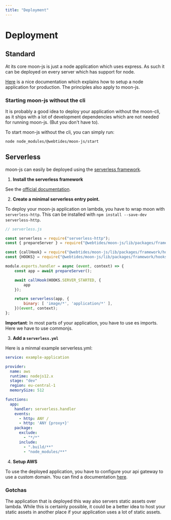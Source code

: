 ```yaml
---
title: "Deployment"
---
```


# Deployment

## Standard

At its core moon-js is just a node application which uses express. As such
it can be deployed on every server which has support for node.

[Here](https://www.digitalocean.com/community/tutorials/how-to-set-up-a-node-js-application-for-production-on-ubuntu-16-04) is
a nice documentation which explains how to setup a node application for production. The principles
also apply to moon-js.

### Starting moon-js without the cli

It is probably a good idea to deploy your application without the moon-cli, as it ships with
a lot of development dependencies which are not needed for running moon-js. (But you don't have to).

To start moon-js without the cli, you can simply run:

`node node_modules/@webtides/moon-js/start`


## Serverless

moon-js can easily be deployed using the [serverless framework](https://www.serverless.com/).

1. **Install the serverless framework**

See the [official documentation](https://www.serverless.com/framework/docs/).


2. **Create a minimal serverless entry point.**

To deploy your moon-js application on lambda, you have to wrap moon with
`serverless-http`. This can be installed with `npm install --save-dev serverless-http`.

```js
// serverless.js

const serverless = require("serverless-http");
const { prepareServer } = require("@webtides/moon-js/lib/packages/framework");

const {callHook} = require("@webtides/moon-js/lib/packages/framework/hooks");
const {HOOKS} = require("@webtides/moon-js/lib/packages/framework/hooks/definitions");

module.exports.handler = async (event, context) => {
    const app = await prepareServer();

    await callHook(HOOKS.SERVER_STARTED, {
        app
    });

    return serverless(app, {
        binary: [ 'image/*', 'application/*' ],
    })(event, context);
};


```

**Important**: In most parts of your application, you have to use es imports. Here we have to
use commonjs.

3. **Add a `serverless.yml`**

Here is a minmal example serverless.yml:
```yml
service: example-application

provider:
  name: aws
  runtime: nodejs12.x
  stage: "dev"
  region: eu-central-1
  memorySize: 512

functions:
  app:
    handler: serverless.handler
    events:
      - http: ANY /
      - http: 'ANY {proxy+}'
    package:
      exclude:
        - "*/*"
      include:
        - ".build/**"
        - "node_modules/**"
```

4. **Setup AWS**

To use the deployed application, you have to configure your api gateway to use
a custom domain. You can find a documentation [here](https://docs.aws.amazon.com/apigateway/latest/developerguide/how-to-custom-domains.html).

### Gotchas

The application that is deployed this way also servers static assets over lambda. While
this is certainly possible, it could be a better idea to host your static assets in another place if
your application uses a lot of static assets.

